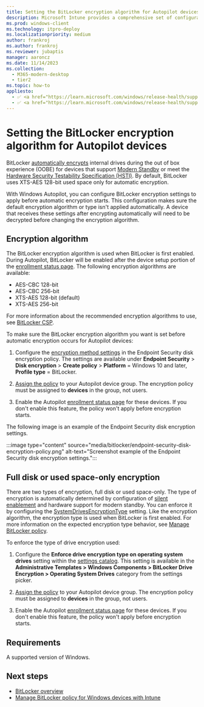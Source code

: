 ```yaml
---
title: Setting the BitLocker encryption algorithm for Autopilot devices
description: Microsoft Intune provides a comprehensive set of configuration options to manage BitLocker on Windows devices.
ms.prod: windows-client
ms.technology: itpro-deploy
ms.localizationpriority: medium
author: frankroj
ms.author: frankroj
ms.reviewer: jubaptis
manager: aaroncz
ms.date: 11/14/2023
ms.collection:
  - M365-modern-desktop
  - tier2
ms.topic: how-to
appliesto:
  - ✅ <a href="https://learn.microsoft.com/windows/release-health/supported-versions-windows-client" target="_blank">Windows 11</a>
  - ✅ <a href="https://learn.microsoft.com/windows/release-health/supported-versions-windows-client" target="_blank">Windows 10</a>
---
```


# Setting the BitLocker encryption algorithm for Autopilot devices

BitLocker [automatically encrypts](/windows-hardware/design/device-experiences/oem-bitlocker#bitlocker-automatic-device-encryption) internal drives during the out of box experience (OOBE) for devices that support [Modern Standby](/windows-hardware/design/device-experiences/modern-standby) or meet the [Hardware Security Testability Specification (HSTI)](/windows-hardware/test/hlk/testref/hardware-security-testability-specification). By default, BitLocker uses XTS-AES 128-bit used space only for automatic encryption.

With Windows Autopilot, you can configure BitLocker encryption settings to apply before automatic encryption starts. This configuration makes sure the default encryption algorithm or type isn't applied automatically. A device that receives these settings after encrypting automatically will need to be decrypted before changing the encryption algorithm.

## Encryption algorithm

The BitLocker encryption algorithm is used when BitLocker is first enabled. During Autopilot, BitLocker will be enabled after the device setup portion of the [enrollment status page](enrollment-status.md). The following encryption algorithms are available:

- AES-CBC 128-bit
- AES-CBC 256-bit
- XTS-AES 128-bit (default)
- XTS-AES 256-bit

For more information about the recommended encryption algorithms to use, see [BitLocker CSP](/windows/client-management/mdm/bitlocker-csp).

To make sure the BitLocker encryption algorithm you want is set before automatic encryption occurs for Autopilot devices:

1. Configure the [encryption method settings](/mem/intune/protect/encrypt-devices#create-an-endpoint-security-policy-for-bitlocker) in the Endpoint Security disk encryption policy. The settings are available under **Endpoint Security** > **Disk encryption** > **Create policy** > **Platform** = Windows 10 and later, **Profile type** = BitLocker.

2. [Assign the policy](/mem/intune/configuration/device-profile-assign) to your Autopilot device group. The encryption policy must be assigned to **devices** in the group, not users.

3. Enable the Autopilot [enrollment status page](enrollment-status.md) for these devices. If you don't enable this feature, the policy won't apply before encryption starts.

The following image is an example of the Endpoint Security disk encryption settings.

:::image type="content" source="media/bitlocker/endpoint-security-disk-encryption-policy.png" alt-text="Screenshot example of the Endpoint Security disk encryption settings.":::

## Full disk or used space-only encryption

There are two types of encryption, full disk or used space-only. The type of encryption is automatically determined by configuration of [silent enablement](/mem/intune/protect/encrypt-devices#silently-enable-bitlocker-on-devices) and hardware support for modern standby. You can enforce it by configuring the [SystemDrivesEncryptionType](/windows/client-management/mdm/bitlocker-csp) setting. Like the encryption algorithm, the encryption type is used when BitLocker is first enabled. For more information on the expected encryption type behavior, see [Manage BitLocker policy](/mem/intune/protect/encrypt-devices#full-disk-vs-used-space-only-encryption).

To enforce the type of drive encryption used:

1. Configure the **Enforce drive encryption type on operating system drives** setting within the [settings catalog](/mem/intune/configuration/settings-catalog). This setting is available in the **Administrative Templates > Windows Components > BitLocker Drive Encryption > Operating System Drives** category from the settings picker.

2. [Assign the policy](/mem/intune/configuration/device-profile-assign) to your Autopilot device group. The encryption policy must be assigned to **devices** in the group, not users.

3. Enable the Autopilot [enrollment status page](enrollment-status.md) for these devices. If you don't enable this feature, the policy won't apply before encryption starts.

## Requirements

A supported version of Windows.

## Next steps

- [BitLocker overview](/windows/security/information-protection/bitlocker/bitlocker-overview)
- [Manage BitLocker policy for Windows devices with Intune](/mem/intune/protect/encrypt-devices)
